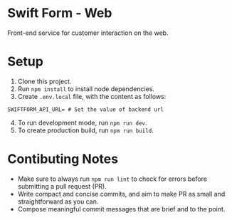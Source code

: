 # Swift Form - Web

Front-end service for customer interaction on the web.

# Setup

1. Clone this project.
2. Run `npm install` to install node dependencies.
3. Create `.env.local` file, with the content as follows:

```
SWIFTFORM_API_URL= # Set the value of backend url
```

4. To run development mode, run `npm run dev`.
5. To create production build, run `npm run build`.

# Contibuting Notes

-   Make sure to always run `npm run lint` to check for errors before submitting a pull request (PR).
-   Write compact and concise commits, and aim to make PR as small and straightforward as you can.
-   Compose meaningful commit messages that are brief and to the point.
